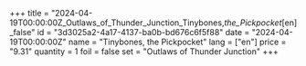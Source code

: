 +++
title = "2024-04-19T00:00:00Z_Outlaws_of_Thunder_Junction_Tinybones,_the_Pickpocket_[en]_false"
id = "3d3025a2-4a17-4137-ba0b-bd676c6f5f88"
date = "2024-04-19T00:00:00Z"
name = "Tinybones, the Pickpocket"
lang = ["en"]
price = "9.31"
quantity = 1
foil = false
set = "Outlaws of Thunder Junction"
+++
